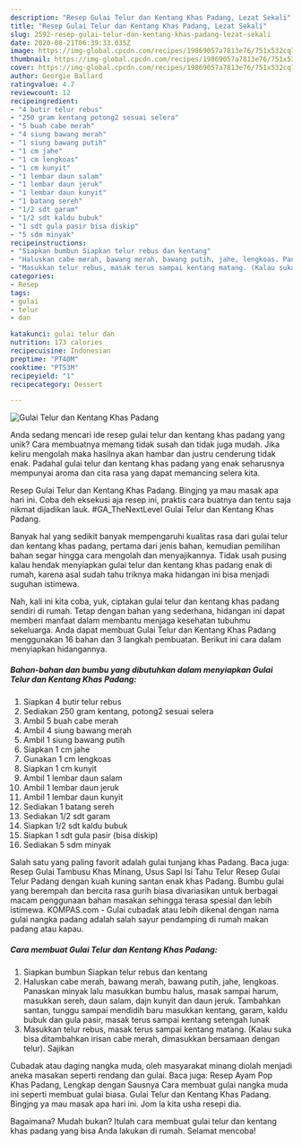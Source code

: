 ```yaml
---
description: "Resep Gulai Telur dan Kentang Khas Padang, Lezat Sekali"
title: "Resep Gulai Telur dan Kentang Khas Padang, Lezat Sekali"
slug: 2592-resep-gulai-telur-dan-kentang-khas-padang-lezat-sekali
date: 2020-08-21T06:39:33.035Z
image: https://img-global.cpcdn.com/recipes/19869057a7813e76/751x532cq70/gulai-telur-dan-kentang-khas-padang-foto-resep-utama.jpg
thumbnail: https://img-global.cpcdn.com/recipes/19869057a7813e76/751x532cq70/gulai-telur-dan-kentang-khas-padang-foto-resep-utama.jpg
cover: https://img-global.cpcdn.com/recipes/19869057a7813e76/751x532cq70/gulai-telur-dan-kentang-khas-padang-foto-resep-utama.jpg
author: Georgie Ballard
ratingvalue: 4.7
reviewcount: 12
recipeingredient:
- "4 butir telur rebus"
- "250 gram kentang potong2 sesuai selera"
- "5 buah cabe merah"
- "4 siung bawang merah"
- "1 siung bawang putih"
- "1 cm jahe"
- "1 cm lengkoas"
- "1 cm kunyit"
- "1 lembar daun salam"
- "1 lembar daun jeruk"
- "1 lembar daun kunyit"
- "1 batang sereh"
- "1/2 sdt garam"
- "1/2 sdt kaldu bubuk"
- "1 sdt gula pasir bisa diskip"
- "5 sdm minyak"
recipeinstructions:
- "Siapkan bumbun Siapkan telur rebus dan kentang"
- "Haluskan cabe merah, bawang merah, bawang putih, jahe, lengkoas. Panaskan minyak lalu masukkan bumbu halus, masak sampai harum, masukkan sereh, daun salam, dajn kunyit dan daun jeruk. Tambahkan santan, tunggu sampai mendidih baru masukkan kentang, garam, kaldu bubuk dan gula pasir, masak terus sampai kentang setengah lunak"
- "Masukkan telur rebus, masak terus sampai kentang matang. (Kalau suka bisa ditambahkan irisan cabe merah, dimasukkan bersamaan dengan telur). Sajikan"
categories:
- Resep
tags:
- gulai
- telur
- dan

katakunci: gulai telur dan 
nutrition: 173 calories
recipecuisine: Indonesian
preptime: "PT40M"
cooktime: "PT53M"
recipeyield: "1"
recipecategory: Dessert

---
```



![Gulai Telur dan Kentang Khas Padang](https://img-global.cpcdn.com/recipes/19869057a7813e76/751x532cq70/gulai-telur-dan-kentang-khas-padang-foto-resep-utama.jpg)

Anda sedang mencari ide resep gulai telur dan kentang khas padang yang unik? Cara membuatnya memang tidak susah dan tidak juga mudah. Jika keliru mengolah maka hasilnya akan hambar dan justru cenderung tidak enak. Padahal gulai telur dan kentang khas padang yang enak seharusnya mempunyai aroma dan cita rasa yang dapat memancing selera kita.

Resep Gulai Telur dan Kentang Khas Padang. Bingjng ya mau masak apa hari ini. Coba deh eksekusi aja resep ini, praktis cara buatnya dan tentu saja nikmat dijadikan lauk. #GA_TheNextLevel Gulai Telur dan Kentang Khas Padang.

Banyak hal yang sedikit banyak mempengaruhi kualitas rasa dari gulai telur dan kentang khas padang, pertama dari jenis bahan, kemudian pemilihan bahan segar hingga cara mengolah dan menyajikannya. Tidak usah pusing kalau hendak menyiapkan gulai telur dan kentang khas padang enak di rumah, karena asal sudah tahu triknya maka hidangan ini bisa menjadi suguhan istimewa.


Nah, kali ini kita coba, yuk, ciptakan gulai telur dan kentang khas padang sendiri di rumah. Tetap dengan bahan yang sederhana, hidangan ini dapat memberi manfaat dalam membantu menjaga kesehatan tubuhmu sekeluarga. Anda dapat membuat Gulai Telur dan Kentang Khas Padang menggunakan 16 bahan dan 3 langkah pembuatan. Berikut ini cara dalam menyiapkan hidangannya.

<!--inarticleads1-->

##### Bahan-bahan dan bumbu yang dibutuhkan dalam menyiapkan Gulai Telur dan Kentang Khas Padang:

1. Siapkan 4 butir telur rebus
1. Sediakan 250 gram kentang, potong2 sesuai selera
1. Ambil 5 buah cabe merah
1. Ambil 4 siung bawang merah
1. Ambil 1 siung bawang putih
1. Siapkan 1 cm jahe
1. Gunakan 1 cm lengkoas
1. Siapkan 1 cm kunyit
1. Ambil 1 lembar daun salam
1. Ambil 1 lembar daun jeruk
1. Ambil 1 lembar daun kunyit
1. Sediakan 1 batang sereh
1. Sediakan 1/2 sdt garam
1. Siapkan 1/2 sdt kaldu bubuk
1. Siapkan 1 sdt gula pasir (bisa diskip)
1. Sediakan 5 sdm minyak


Salah satu yang paling favorit adalah gulai tunjang khas Padang. Baca juga: Resep Gulai Tambusu Khas Minang, Usus Sapi Isi Tahu Telur Resep Gulai Telur Padang dengan kuah kuning santan enak khas Padang. Bumbu gulai yang berempah dan bercita rasa gurih biasa divariasikan untuk berbagai macam penggunaan bahan masakan sehingga terasa spesial dan lebih istimewa. KOMPAS.com - Gulai cubadak atau lebih dikenal dengan nama gulai nangka padang adalah salah sayur pendamping di rumah makan padang atau kapau. 

<!--inarticleads2-->

##### Cara membuat Gulai Telur dan Kentang Khas Padang:

1. Siapkan bumbun Siapkan telur rebus dan kentang
1. Haluskan cabe merah, bawang merah, bawang putih, jahe, lengkoas. Panaskan minyak lalu masukkan bumbu halus, masak sampai harum, masukkan sereh, daun salam, dajn kunyit dan daun jeruk. Tambahkan santan, tunggu sampai mendidih baru masukkan kentang, garam, kaldu bubuk dan gula pasir, masak terus sampai kentang setengah lunak
1. Masukkan telur rebus, masak terus sampai kentang matang. (Kalau suka bisa ditambahkan irisan cabe merah, dimasukkan bersamaan dengan telur). Sajikan


Cubadak atau daging nangka muda, oleh masyarakat minang diolah menjadi aneka masakan seperti rendang dan gulai. Baca juga: Resep Ayam Pop Khas Padang, Lengkap dengan Sausnya Cara membuat gulai nangka muda ini seperti membuat gulai biasa. Gulai Telur dan Kentang Khas Padang. Bingjng ya mau masak apa hari ini. Jom la kita usha resepi dia. 

Bagaimana? Mudah bukan? Itulah cara membuat gulai telur dan kentang khas padang yang bisa Anda lakukan di rumah. Selamat mencoba!
